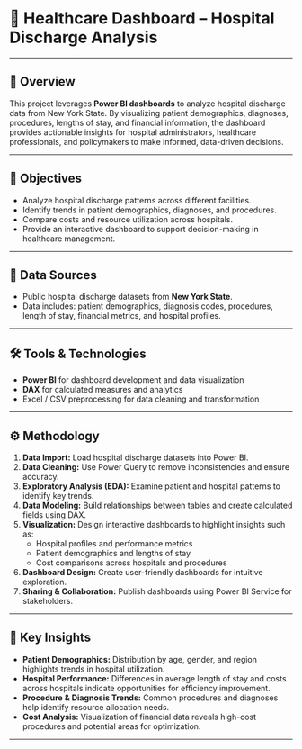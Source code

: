 # 🏥 Healthcare Dashboard – Hospital Discharge Analysis

---

## 📌 Overview  
This project leverages **Power BI dashboards** to analyze hospital discharge data from New York State. By visualizing patient demographics, diagnoses, procedures, lengths of stay, and financial information, the dashboard provides actionable insights for hospital administrators, healthcare professionals, and policymakers to make informed, data-driven decisions.

---

## 🎯 Objectives  
- Analyze hospital discharge patterns across different facilities.  
- Identify trends in patient demographics, diagnoses, and procedures.  
- Compare costs and resource utilization across hospitals.  
- Provide an interactive dashboard to support decision-making in healthcare management.  

---

## 📂 Data Sources  
- Public hospital discharge datasets from **New York State**.  
- Data includes: patient demographics, diagnosis codes, procedures, length of stay, financial metrics, and hospital profiles.

---

## 🛠 Tools & Technologies  
- **Power BI** for dashboard development and data visualization  
- **DAX** for calculated measures and analytics  
- Excel / CSV preprocessing for data cleaning and transformation  

---

## ⚙️ Methodology  
1. **Data Import:** Load hospital discharge datasets into Power BI.  
2. **Data Cleaning:** Use Power Query to remove inconsistencies and ensure accuracy.  
3. **Exploratory Analysis (EDA):** Examine patient and hospital patterns to identify key trends.  
4. **Data Modeling:** Build relationships between tables and create calculated fields using DAX.  
5. **Visualization:** Design interactive dashboards to highlight insights such as:  
   - Hospital profiles and performance metrics  
   - Patient demographics and lengths of stay  
   - Cost comparisons across hospitals and procedures  
6. **Dashboard Design:** Create user-friendly dashboards for intuitive exploration.  
7. **Sharing & Collaboration:** Publish dashboards using Power BI Service for stakeholders.

---

## 🔑 Key Insights  
- **Patient Demographics:** Distribution by age, gender, and region highlights trends in hospital utilization.  
- **Hospital Performance:** Differences in average length of stay and costs across hospitals indicate opportunities for efficiency improvement.  
- **Procedure & Diagnosis Trends:** Common procedures and diagnoses help identify resource allocation needs.  
- **Cost Analysis:** Visualization of financial data reveals high-cost procedures and potential areas for optimization.

---
